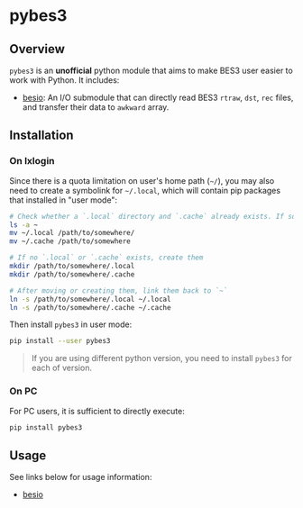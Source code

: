 # pybes3

## Overview

`pybes3` is an **unofficial** python module that aims to make BES3 user easier to work with Python. It includes:

* [besio](./doc/besio.md): An I/O submodule that can directly read BES3 `rtraw`, `dst`, `rec` files, and transfer their data to `awkward` array.



## Installation

### On lxlogin

Since there is a quota limitation on user's home path (`~/`), you may also need to create a symbolink for `~/.local`, which will contain pip packages that installed in "user mode":

```bash
# Check whether a `.local` directory and `.cache` already exists. If so, move it to somewhere else
ls -a ~
mv ~/.local /path/to/somewhere/
mv ~/.cache /path/to/somewhere

# If no `.local` or `.cache` exists, create them
mkdir /path/to/somewhere/.local
mkdir /path/to/somewhere/.cache

# After moving or creating them, link them back to `~`
ln -s /path/to/somewhere/.local ~/.local
ln -s /path/to/somewhere/.cache ~/.cache
```

Then install `pybes3` in user mode:

```bash
pip install --user pybes3
```

> If you are using different python version, you need to install `pybes3` for each of version.

### On PC

For PC users, it is sufficient to directly execute:

```bash
pip install pybes3
```



## Usage

See links below for usage information:

* [besio](./doc/besio.md)
